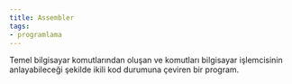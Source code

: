 ```yaml
---
title: Assembler
tags:
- programlama
---
```


Temel bilgisayar komutlarından oluşan ve komutları bilgisayar işlemcisinin anlayabileceği şekilde ikili kod durumuna çeviren bir program. 
